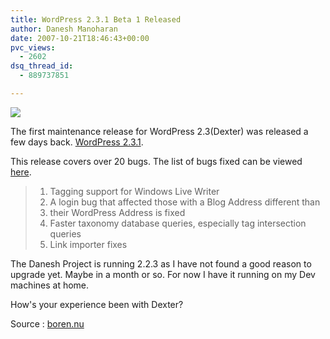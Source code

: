 ```yaml
---
title: WordPress 2.3.1 Beta 1 Released
author: Danesh Manoharan
date: 2007-10-21T18:46:43+00:00
pvc_views:
  - 2602
dsq_thread_id:
  - 889737851

---
```

![](http://img212.imageshack.us/img212/1458/wp20squarebuttonhm5.gif)

The first maintenance release for WordPress 2.3(Dexter) was released a few days back. [WordPress 2.3.1][1].

This release covers over 20 bugs. The list of bugs fixed can be viewed [here][2].

>   1. Tagging support for Windows Live Writer
>   2. A login bug that affected those with a Blog Address different than
>   3. their WordPress Address is fixed
>   4. Faster taxonomy database queries, especially tag intersection queries
>   5. Link importer fixes

The Danesh Project is running 2.2.3 as I have not found a good reason to upgrade yet. Maybe in a month or so. For now I have it running on my Dev machines at home.

How's your experience been with Dexter?

Source : [boren.nu][3]

 [1]: http://wordpress.org/
 [2]: http://trac.wordpress.org/query?status=closed&milestone=2.3.1&resolution=fixed&order=priority
 [3]: http://boren.nu/archives/2007/10/17/wordpress-231-beta-1/